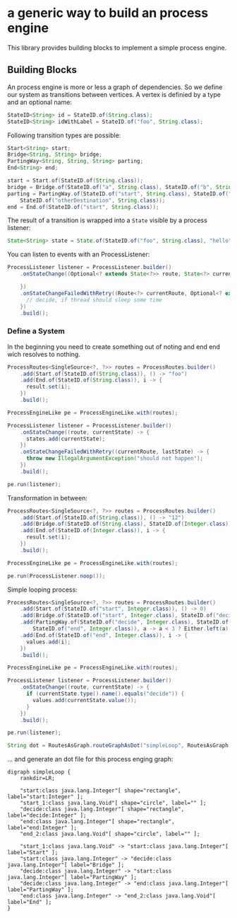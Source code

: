 # a generic way to build an process engine

This library provides building blocks to implement a simple process engine. 

## Building Blocks

An process engine is more or less a graph of dependencies. So we define our system as transitions between vertices. 
A vertex is definied by a type and an optional name:

```java
StateID<String> id = StateID.of(String.class);
StateID<String> idWithLabel = StateID.of("foo", String.class);
```

Following transition types are possible:

```java
Start<String> start;
Bridge<String, String> bridge;
PartingWay<String, String, String> parting;
End<String> end;

start = Start.of(StateID.of(String.class));
bridge = Bridge.of(StateID.of("a", String.class), StateID.of("b", String.class));
parting = PartingWay.of(StateID.of("start", String.class), StateID.of("oneDestination", String.class),
    StateID.of("otherDestination", String.class));
end = End.of(StateID.of("start", String.class));
```

The result of a transition is wrapped into a `State` visible by a process listener:

```java
State<String> state = State.of(StateID.of("foo", String.class), "hello");
```

You can listen to events with an ProcessListener:

```java
ProcessListener listener = ProcessListener.builder()
    .onStateChange((Optional<? extends State<?>> route, State<?> currentState) -> {

    })
    .onStateChangeFailedWithRetry((Route<?> currentRoute, Optional<? extends State<?>> lastState) -> {
      // decide, if thread should sleep some time
    })
    .build();
```


### Define a System

In the beginning you need to create something out of noting and end end wich resolves to nothing.

```java
ProcessRoutes<SingleSource<?, ?>> routes = ProcessRoutes.builder()
    .add(Start.of(StateID.of(String.class)), () -> "foo")
    .add(End.of(StateID.of(String.class)), i -> {
      result.set(i);
    })
    .build();

ProcessEngineLike pe = ProcessEngineLike.with(routes);

ProcessListener listener = ProcessListener.builder()
    .onStateChange((route, currentState) -> {
      states.add(currentState);
    })
    .onStateChangeFailedWithRetry((currentRoute, lastState) -> {
      throw new IllegalArgumentException("should not happen");
    })
    .build();

pe.run(listener);
```

Transformation in between:

```java
ProcessRoutes<SingleSource<?, ?>> routes = ProcessRoutes.builder()
    .add(Start.of(StateID.of(String.class)), () -> "12")
    .add(Bridge.of(StateID.of(String.class), StateID.of(Integer.class)), a -> Integer.valueOf(a))
    .add(End.of(StateID.of(Integer.class)), i -> {
      result.set(i);
    })
    .build();

ProcessEngineLike pe = ProcessEngineLike.with(routes);

pe.run(ProcessListener.noop());
```

Simple looping process:

```java
ProcessRoutes<SingleSource<?, ?>> routes = ProcessRoutes.builder()
    .add(Start.of(StateID.of("start", Integer.class)), () -> 0)
    .add(Bridge.of(StateID.of("start", Integer.class), StateID.of("decide", Integer.class)), a -> a + 1)
    .add(PartingWay.of(StateID.of("decide", Integer.class), StateID.of("start", Integer.class),
        StateID.of("end", Integer.class)), a -> a < 3 ? Either.left(a) : Either.right(a))
    .add(End.of(StateID.of("end", Integer.class)), i -> {
      values.add(i);
    })
    .build();

ProcessEngineLike pe = ProcessEngineLike.with(routes);

ProcessListener listener = ProcessListener.builder()
    .onStateChange((route, currentState) -> {
      if (currentState.type().name().equals("decide")) {
        values.add(currentState.value());
      }
    })
    .build();

pe.run(listener);

String dot = RoutesAsGraph.routeGraphAsDot("simpleLoop", RoutesAsGraph.asGraphIncludingStartAndEnd(routes.all()));
```

... and generate an dot file for this process enging graph: 

```
digraph simpleLoop {
	rankdir=LR;

	"start:class java.lang.Integer"[ shape="rectangle", label="start:Integer" ];
	"start_1:class java.lang.Void"[ shape="circle", label="" ];
	"decide:class java.lang.Integer"[ shape="rectangle", label="decide:Integer" ];
	"end:class java.lang.Integer"[ shape="rectangle", label="end:Integer" ];
	"end_2:class java.lang.Void"[ shape="circle", label="" ];

	"start_1:class java.lang.Void" -> "start:class java.lang.Integer"[ label="Start" ];
	"start:class java.lang.Integer" -> "decide:class java.lang.Integer"[ label="Bridge" ];
	"decide:class java.lang.Integer" -> "start:class java.lang.Integer"[ label="PartingWay" ];
	"decide:class java.lang.Integer" -> "end:class java.lang.Integer"[ label="PartingWay" ];
	"end:class java.lang.Integer" -> "end_2:class java.lang.Void"[ label="End" ];
}

```